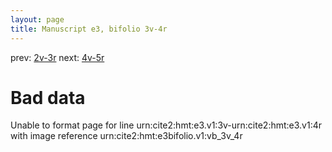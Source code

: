 ```yaml
---
layout: page
title: Manuscript e3, bifolio 3v-4r
---
```


prev: [2v-3r](../2v-3r/) next: [4v-5r](../4v-5r/)

# Bad data

Unable to format page for line urn:cite2:hmt:e3.v1:3v-urn:cite2:hmt:e3.v1:4r with image reference urn:cite2:hmt:e3bifolio.v1:vb_3v_4r
